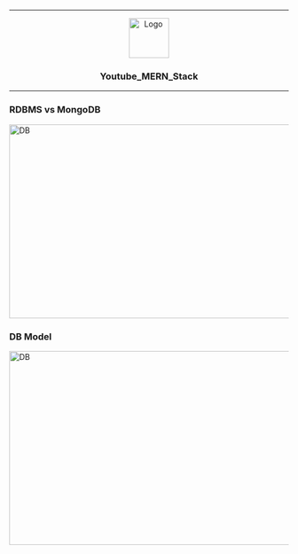 * * *  
  
<p align="center">
  <a href="https://github.com/reyeon1209/Youtube_MERN_Stack">
    <img src="https://user-images.githubusercontent.com/46713032/85989157-1b252280-ba2b-11ea-9313-5976c8e8253b.png" alt="Logo" width="72" height="72">
  </a>
</p>

<h3 align="center">Youtube_MERN_Stack</h3>  
  
* * *  
<h3>RDBMS vs MongoDB</h3>  
<img src="https://user-images.githubusercontent.com/46713032/91253070-eec32380-e799-11ea-99a4-0d8b7e08ef5e.jpg" alt="DB" width="600" height="350">  


<h3>DB Model</h3>    
<img src="https://user-images.githubusercontent.com/46713032/91594025-28637c80-e99c-11ea-9fbf-8b9552247dc4.jpg" alt="DB" width="600" height="350">  
